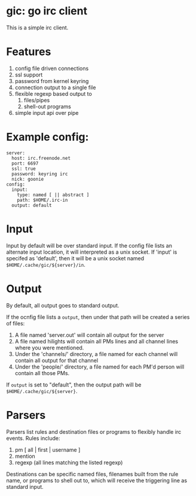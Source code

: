 # gic: go irc client

This is a simple irc client.

# Features

1. config file driven connections
1. ssl support
1. password from kernel keyring
1. connection output to a single file
1. flexible regexp based output to
   1. files/pipes
   1. shell-out programs
1. simple input api over pipe

# Example config:

```
server:
  host: irc.freenode.net
  port: 6697
  ssl: true
  password: keyring irc
  nick: goonie
config:
  input:
    type: named [ || abstract ]
    path: $HOME/.irc-in
  output: default
```

# Input

Input by default will be over standard input.  If the config file
lists an alternate input location, it will interpreted as a
unix socket.  If 'input' is specifed as 'default', then it will
be a unix socket named `$HOME/.cache/gic/${server}/in`.

# Output

By default, all output goes to standard output.

If the ocnfig file lists a `output`, then under that path
will be created a series of files:

1. A file named 'server.out' will contain all output for the server
1. A file named hilights will contain all PMs lines and all channel
   lines where you were mentioned.
1. Under the 'channels/' directory, a file named for each channel will
   contain all output for that channel
1. Under the 'people/' directory, a file named for each PM'd person will
   contain all those PMs.

If `output` is set to "default", then the output path will be
`$HOME/.cache/gic/${server}`.

# Parsers

Parsers list rules and destination files or programs to flexibly handle
irc events.  Rules include:

1. pm [ all | first | username ]
1. mention
1. regexp (all lines matching the listed regexp)

Destinations can be specific named files, filenames built from the rule name,
or programs to shell out to, which will receive the triggering line as
standard input.
